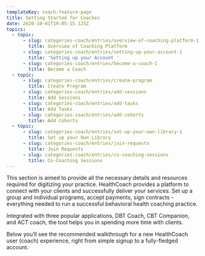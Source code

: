 ```yaml
---
templateKey: coach-feature-page
title: Getting Started for Coaches
date: 2020-10-01T19:05:15.125Z
topics:
  - topic:
      - slug: categories-coach/entries/overview-of-coaching-platform-1
        title: Overview of Coaching Platform
      - slug: categories-coach/entries/setting-up-your-account-1
        title: 'Setting up your Account '
      - slug: categories-coach/entries/become-a-coach-1
        title: Become a Coach
  - topic:
      - slug: categories-coach/entries/create-program
        title: Create Program
      - slug: categories-coach/entries/add-sessions
        title: Add Sessions
      - slug: categories-coach/entries/add-tasks
        title: Add Tasks
      - slug: categories-coach/entries/add-cohorts
        title: Add Cohorts
  - topic:
      - slug: categories-coach/entries/set-up-your-own-library-1
        title: Set up your Own Library
      - slug: categories-coach/entries/join-requests
        title: Join Requests
      - slug: categories-coach/entries/co-coaching-sessions
        title: Co-Coaching Sessions
---
```

This section is aimed to provide all the necessary details and resources required for digitizing your practice. HealthCoach provides a platform to connect with your clients and successfully deliver your services. Set up a group and individual programs, accept payments, sign contracts - everything needed to run a successful behavioral health coaching practice.

Integrated with three popular applications, DBT Coach, CBT Companion, and ACT coach, the tool helps you in spending more time with clients. 

Below you’ll see the recommended walkthrough for a new HealthCoach user (coach) experience, right from simple signup to a fully-fledged account.
